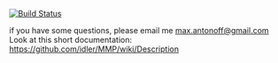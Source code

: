[![Build Status](https://travis-ci.org/idler/MMP.svg?branch=master)](https://travis-ci.org/idler/MMP)

if you have some questions, please email me max.antonoff@gmail.com
Look at this short documentation: https://github.com/idler/MMP/wiki/Description
